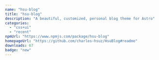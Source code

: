 ```yaml
---
name: "hsu-blog"
title: "hsu-blog"
description: "A beautiful, customized, personal blog theme for Astro"
categories:
  - "css+ui"
  - "recent"
npmUrl: "https://www.npmjs.com/package/hsu-blog"
homepageUrl: "https://github.com/charles-hsuz/HsuBlog#readme"
downloads: 67
badge: "new"
---
```

